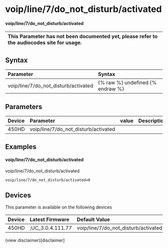 ﻿---
description: voip/line/7/do_not_disturb/activated
search:
    keywords: ['voip','line','7','do_not_disturb','activated']
---

# voip/line/7/do_not_disturb/activated

#### voip/line/7/do_not_disturb/activated


| This Parameter has not been documented yet, please refer to the audiocodes site for usage.  |
| :--- |

## Syntax
| Parameter | Syntax |
| :--- | :--- |
|voip/line/7/do_not_disturb/activated | {% raw %} undefined {% endraw %} |

## Parameters
|Device|Parameter|value|Description|
|:---|:---|:---|:---|
| 450HD | voip/line/7/do_not_disturb/activated |  |  |

## Examples
#### voip/line/7/do_not_disturb/activated

voip/line/7/do_not_disturb/activated

```
voip/line/7/do_not_disturb/activated=0
```

## Devices
This parameter is available on the following devices

| Device | Latest Firmware | Default Value |
|:---|:---|:---|
| 450HD | ;UC_3.0.4.111.77 | voip/line/7/do_not_disturb/activated=0 

(view disclaimer)[disclaimer]
